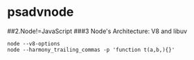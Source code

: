 # psadvnode
##2.Node!=JavaScript
###3 Node's Architecture: V8 and libuv
```
node --v8-options
node --harmony_trailing_commas -p 'function t(a,b,){}'
```
